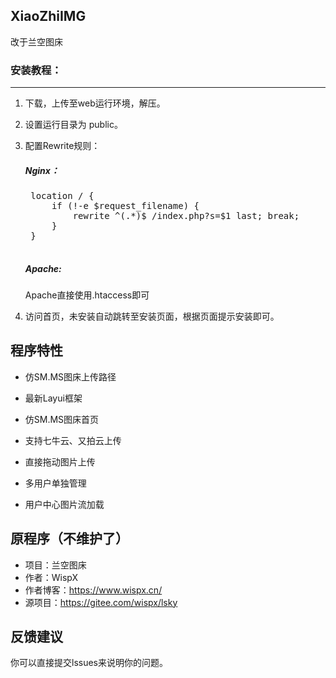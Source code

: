 ## XiaoZhiIMG

改于兰空图床


### 安装教程：
***


1. 下载，上传至web运行环境，解压。
2. 设置运行目录为 public。
3. 配置Rewrite规则：
    ##### Nginx：
    <pre>
    location / {
        if (!-e $request_filename) {
        	rewrite ^(.*)$ /index.php?s=$1 last; break;
    	}
    }
    </pre>

    ##### Apache:
    Apache直接使用.htaccess即可

4. 访问首页，未安装自动跳转至安装页面，根据页面提示安装即可。

## 程序特性

 - 仿SM.MS图床上传路径

 - 最新Layui框架

 - 仿SM.MS图床首页

 - 支持七牛云、又拍云上传

 - 直接拖动图片上传

 - 多用户单独管理

 - 用户中心图片流加载

## 原程序（不维护了）

 - 项目：兰空图床
 - 作者：WispX
 - 作者博客：https://www.wispx.cn/
 - 源项目：https://gitee.com/wispx/lsky

## 反馈建议

你可以直接提交lssues来说明你的问题。
